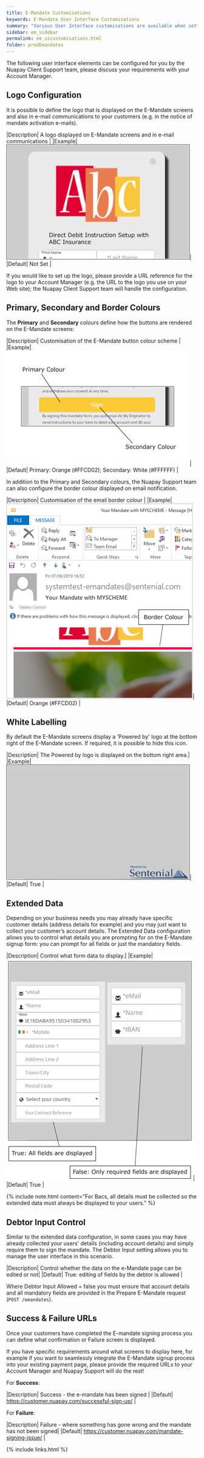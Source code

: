```yaml
---
title: E-Mandate Customisations
keywords: E-Mandate User Interface Customisations
summary: "Various User Interface customisations are available when setting up your E-Mandates solution."
sidebar: em_sidebar
permalink: em_uicustomisations.html
folder: prodEmandates
---
```


The following user interface elements can be configured for you by the Nuapay Client Support team, please discuss your requirements with your Account Manager.

## Logo Configuration

It is possible to define the logo that is displayed on the E-Mandate screens and also in e-mail communications to your customers (e.g. in the notice of mandate activation e-mails).

|Description| A logo displayed on E-Mandate screens and in e-mail communications |
|Example| <img src = "images/em_logo.png">|
|Default| Not Set |

If you would like to set up the logo, please provide a URL reference for the logo to your Account Manager (e.g. the URL to the logo you use on your Web site); the Nuapay Client Support team will handle the configuration.

## Primary, Secondary and Border Colours

The **Primary** and **Secondary** colours define how the buttons are rendered on the E-Mandate screens:

|Description| Customisation of the E-Mandate button colour scheme |
|Example| <img src = "images/em_primary.png">|
|Default| Primary: Orange (#FFCD02); Secondary: White (#FFFFFF) |

In addition to the Primary and Secondary colours, the Nuapay Support team can also configure the border colour displayed on email notification.

|Description| Customisation of the email border colour |
|Example| <img src = "images/em_borderColour.png">|
|Default| Orange (#FFCD02) |

## White Labelling

By default the E-Mandate screens display a 'Powered by' logo at the bottom right of the E-Mandate screen. If required, it is possible to hide this icon.

|Description| The Powered by logo is displayed on the bottom right area.|
|Example| <img src = "images/em_poweredby.png">|
|Default| True |


## Extended Data

Depending on your business needs you may already have specific customer details (address details for example) and you may just want to collect your customer’s account details. 
The Extended Data configuration allows you to control what details you are prompting for on the E-Mandate signup form: you can prompt for all fields or just the mandatory fields. 

|Description| Control what form data to display.|
|Example| <img src = "images/em_extended.png">|
|Default| True |


{% include note.html content="For Bacs, all details must be collected so the extended data must always be displayed to your users." %}

## Debtor Input Control

Similar to the extended data configuration, in some cases you may have already collected your users' details (including account details) and simply require them to sign the mandate. The Debtor Input setting allows you to manage the user interface in this scenario.

|Description| Control whether the data on the e-Mandate page can be edited or not|
|Default| True: editing of fields by the debtor is allowed |

Where Debtor Input Allowed = false you must ensure that account details and all mandatory fields are provided in the Prepare E-Mandate request (`POST /emandates`).   

## Success & Failure URLs

Once your customers have completed the E-mandate signing process you can define what confirmation or Failure screen is displayed. 

If you have specific requirements around what screens to display here, for example if you want to seamlessly integrate the E-Mandate signup process into your existing payment page, please provide the required URLs to your Account Manager and Nuapay Support will do the rest! 

For **Success**:

|Description| Success - the e-mandate has been signed |
|Default| https://customer.nuapay.com/successful-sign-up/ |

For **Failure**:

|Description| Failure - where something has gone wrong and the mandate has not been signed|
|Default| https://customer.nuapay.com/mandate-signing-issue/ |


{% include links.html %}

